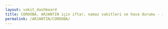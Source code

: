 ```yaml
---
layout: vakit_dashboard
title: CORDOBA, ARJANTIN için iftar, namaz vakitleri ve hava durumu - ilçe/eyalet seç
permalink: /ARJANTIN/CORDOBA/
---
```


<script type="text/javascript">
  var GLOBAL_COUNTRY = 'ARJANTIN';
  var GLOBAL_CITY = 'CORDOBA';
  var GLOBAL_STATE = '';
  var lat = 72;
  var lon = 21;
</script>
